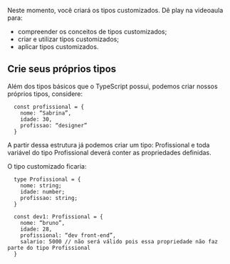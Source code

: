 Neste momento, você criará os tipos customizados. Dê play na videoaula para:

- compreender os conceitos de tipos customizados;
- criar e utilizar tipos customizados;
- aplicar tipos customizados.

## Crie seus próprios tipos

Além dos tipos básicos que o TypeScript possui, podemos criar nossos próprios tipos, considere:
```
  const profissional = {     
    nome: “Sabrina”,      
    idade: 30,      
    profissao: “designer” 
  }
```

A partir dessa estrutura já podemos criar um tipo: Profissional e toda variável do tipo Profissional deverá conter as propriedades definidas.

O tipo customizado ficaria:
```
  type Profissional = {     
    nome: string;     
    idade: number;     
    profissao: string; 
  } 
  
  const dev1: Profissional = {      
    nome: “bruno”,      
    idade: 28,      
    profissional: “dev front-end”,      
    salario: 5000 // não será válido pois essa propriedade não faz parte do tipo Profissional 
  }
```